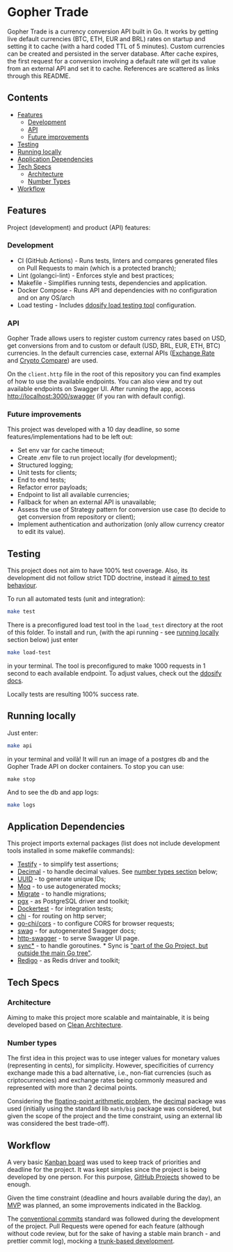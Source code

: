 # Gopher Trade

Gopher Trade is a currency conversion API built in Go. It works by getting live default currencies (BTC, ETH, EUR and BRL) rates on startup and setting it to cache (with a hard coded TTL of 5 minutes). Custom currencies can be created and persisted in the server database. After cache expires, the first request for a conversion involving a default rate will get its value from an external API and set it to cache.
References are scattered as links through this README.

## Contents

* [Features](#features)
  * [Development](#development)
  * [API](#api)
  * [Future improvements](#future-improvements)
* [Testing](#testing)
* [Running locally](#running-locally)
* [Application Dependencies](#application-dependencies)
* [Tech Specs](#tech-specs)
  * [Architecture](#architecture)
  * [Number Types](#number-types)
* [Workflow](#workflow)

## Features

Project (development) and product (API) features:

### Development

* CI (GitHub Actions) - Runs tests, linters and compares generated files on Pull Requests to main (which is a protected branch);
* Lint (golangci-lint) - Enforces style and best practices;
* Makefile - Simplifies running tests, dependencies and application.
* Docker Compose - Runs API and dependencies with no configuration and on any OS/arch
* Load testing - Includes [ddosify load testing tool](https://github.com/ddosify/ddosify) configuration.

### API

Gopher Trade allows users to register custom currency rates based on USD, get conversions from and to custom or default (USD, BRL, EUR, ETH, BTC) currencies. In the default currencies case, external APIs ([Exchange Rate](https://exchangerate.host/) and [Crypto Compare](https://www.cryptocompare.com/)) are used.

On the `client.http` file in the root of this repository you can find examples of how to use the available endpoints. You can also view and try out available endpoints on Swagger UI. After running the app, access <http://localhost:3000/swagger> (if you ran with default config).

### Future improvements

This project was developed with a 10 day deadline, so some features/implementations had to be left out:

* Set env var for cache timeout;
* Create .env file to run project locally (for development);
* Structured logging;
* Unit tests for clients;
* End to end tests;
* Refactor error payloads;
* Endpoint to list all available currencies;
* Fallback for when an external API is unavailable;
* Assess the use of Strategy pattern for conversion use case (to decide to get conversion from repository or client);
* Implement authentication and authorization (only allow currency creator to edit its value).

## Testing

This project does not aim to have 100% test coverage. Also, its development did not follow strict TDD doctrine, instead it [aimed to test behaviour](https://dave.cheney.net/paste/absolute-unit-test-london-gophers.pdf).

To run all automated tests (unit and integration):

```bash
make test
```

There is a preconfigured load test tool in the `load_test` directory at the root of this folder. To install and run, (with the api running - see [running locally](#running-locally) section below) just enter

```bash
make load-test
```

in your terminal. The tool is preconfigured to make 1000 requests in 1 second to each available endpoint. To adjust values, check out the [ddosify docs](https://github.com/ddosify/ddosify).

Locally tests are resulting 100% success rate.

## Running locally

Just enter:

```bash
make api
```

in your terminal and voilà! It will run an image of a postgres db and the Gopher Trade API on docker containers. To stop you can use:

```bach
make stop
```

And to see the db and app logs:

```bash
make logs
```

## Application Dependencies

This project imports external packages (list does not include development tools installed in some makefile commands):

* [Testify](https://github.com/stretchr/testify) - to simplify test assertions;
* [Decimal](https://github.com/shopspring/decimal) - to handle decimal values. See [number types section](#number-types) below;
* [UUID](https://github.com/google/uuid) - to generate unique IDs;
* [Moq](https://github.com/matryer/moq) - to use autogenerated mocks;
* [Migrate](https://github.com/golang-migrate/migrate) - to handle migrations;
* [pgx](https://github.com/jackc/pgx) - as PostgreSQL driver and toolkit;
* [Dockertest](https://github.com/ory/dockertest) - for integration tests;
* [chi](https://github.com/go-chi/chi) - for routing on http server;
* [go-chi/cors](https://github.com/go-chi/cors) - to configure CORS for browser requests;
* [swag](https://github.com/swaggo/swag) - for autogenerated Swagger docs;
* [http-swagger](https://github.com/swaggo/http-swagger) - to serve Swagger UI page.
* [sync*](https://golang.org/x/sync) - to handle goroutines. * Sync is ["part of the Go Project, but outside the main Go tree"](https://pkg.go.dev/golang.org/x).
* [Redigo](https://github.com/gomodule/redigo) - as Redis driver and toolkit;

## Tech Specs

### Architecture

Aiming to make this project more scalable and maintainable, it is being developed based on [Clean Architecture](https://blog.cleancoder.com/uncle-bob/2012/08/13/the-clean-architecture.html).

### Number types

The first idea in this project was to use integer values for monetary values (representing in cents), for simplicity. However, specificities of currency exchange made this a bad alternative, i.e., non-fiat currencies (such as criptocurrencies) and exchange rates being commonly measured and represented with more than 2 decimal points.

Considering the [floating-point arithmetic problem](https://floating-point-gui.de/), the [decimal](https://pkg.go.dev/github.com/shopspring/decimal) package was used (initially using the standard lib `math/big` package was considered, but given the scope of the project and the time constraint, using an external lib was considered the best trade-off).

## Workflow

A very basic [Kanban board](https://www.atlassian.com/agile/kanban/boards) was used to keep track of priorities and deadline for the project. It was kept simples since the project is being developed by one person. For this purpose, [GitHub Projects](https://docs.github.com/en/issues/planning-and-tracking-with-projects) showed to be enough.

Given the time constraint (deadline and hours available during the day), an [MVP](https://www.productplan.com/glossary/minimum-viable-product/#:~:text=A%20minimum%20viable%20product%2C%20or,iterate%20and%20improve%20the%20product.) was planned, an some improvements indicated in the Backlog.

The [conventional commits](https://www.conventionalcommits.org/en/v1.0.0/) standard was followed during the development of the project. Pull Requests were opened for each feature (although without code review, but for the sake of having a stable main branch - and prettier commit log), mocking a [trunk-based development](https://www.atlassian.com/continuous-delivery/continuous-integration/trunk-based-development).
